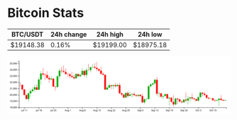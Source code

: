 # Bitcoin Stats

BTC/USDT|24h change|24h high|24h low|
|---|---|---|---|
|$19148.38|0.16%|$19199.00|$18975.18|

<img src="./chart.svg">
